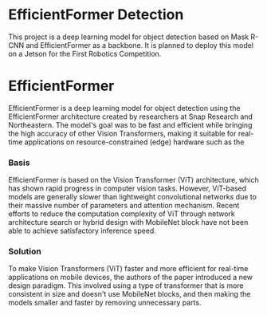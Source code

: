 # EfficientFormer Detection

This project is a deep learning model for object detection based on Mask R-CNN and EfficientFormer as a backbone.
It is planned to deploy this model on a Jetson for the First Robotics Competition.


# EfficientFormer

EfficientFormer is a deep learning model for object detection using the EfficientFormer architecture created by researchers at Snap Research and Northeastern. The model's goal was to be fast and efficient while bringing the high accuracy of other Vision Transformers, making it suitable for real-time applications on resource-constrained (edge) hardware such as the 

### Basis
EfficientFormer is based on the Vision Transformer (ViT) architecture, which has shown rapid progress in computer vision tasks. However, ViT-based models are generally slower than lightweight convolutional networks due to their massive number of parameters and attention mechanism. Recent efforts to reduce the computation complexity of ViT through network architecture search or hybrid design with MobileNet block have not been able to achieve satisfactory inference speed.

### Solution
To make Vision Transformers (ViT) faster and more efficient for real-time applications on mobile devices, the authors of the paper introduced a new design paradigm. This involved using a type of transformer that is more consistent in size and doesn't use MobileNet blocks, and then making the models smaller and faster by removing unnecessary parts. 
